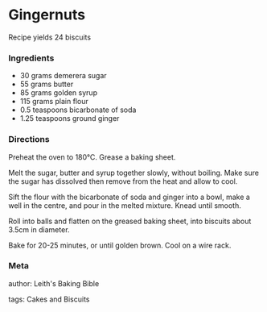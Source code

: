 # Gingernuts

Recipe yields 24 biscuits 

### Ingredients
 * 30 grams demerera sugar
 * 55 grams butter
 * 85 grams golden syrup
 * 115 grams plain flour
 * 0.5 teaspoons bicarbonate of soda
 * 1.25 teaspoons ground ginger

### Directions

Preheat the oven to 180°C.  Grease a baking sheet.

Melt the sugar, butter and syrup together slowly, without boiling.  Make sure the sugar has dissolved then remove from the heat and allow to cool.

Sift the flour with the bicarbonate of soda and ginger into a bowl, make a well in the centre, and pour in the melted mixture.  Knead until smooth.

Roll into balls and flatten on the greased baking sheet, into biscuits about 3.5cm in diameter.

Bake for 20-25 minutes, or until golden brown.  Cool on a wire rack.

### Meta
author: Leith's Baking Bible

tags: Cakes and Biscuits


